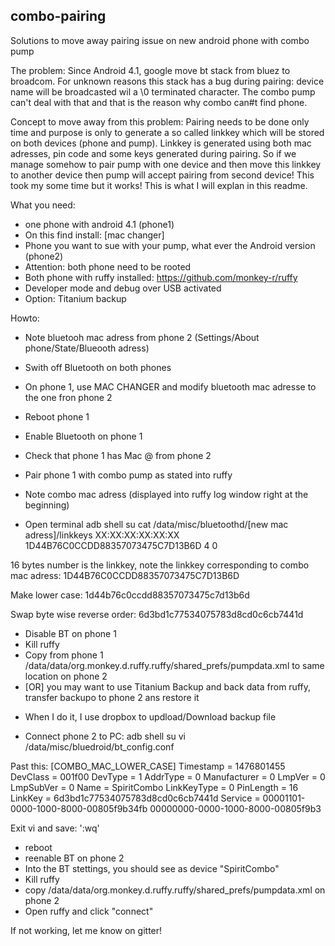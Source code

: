 ## combo-pairing
Solutions to move away pairing issue on new android phone with combo pump

The problem:
Since Android 4.1, google move bt stack from bluez to broadcom. For unknown reasons this stack has a bug during pairing: device name will be broadcasted wil a \0 terminated character. The combo pump can't deal with that and that is the reason why combo can#t find phone.

Concept to move away from this problem:
Pairing needs to be done only time and purpose is only to generate a so called linkkey which will be stored on both devices (phone and pump). Linkkey is generated using both mac adresses, pin code and some keys generated during pairing. So if we manage somehow to pair pump with one device and then move this linkkey to another device then pump will accept pairing from second device! This took my some time but it works! This is what I will explan in this readme.

What you need:
- one phone with android 4.1 (phone1)
- On this find install: [mac changer]
- Phone you want to sue with your pump, what ever the Android version (phone2)
- Attention: both phone need to be rooted
- Both phone with ruffy installed: https://github.com/monkey-r/ruffy
- Developer mode and debug over USB activated
- Option: Titanium backup


Howto:
- Note bluetooh mac adress from phone 2 (Settings/About phone/State/Blueooth adress)
- Swith off Bluetooth on both phones
- On phone 1, use MAC CHANGER and modify bluetooth mac adresse to the one fron phone 2
- Reboot phone 1

- Enable Bluetooth on phone 1
- Check that phone 1 has Mac @ from phone 2
- Pair phone 1 with combo pump as stated into ruffy
- Note combo mac adress (displayed into ruffy log window right at the beginning)
- Open terminal
adb shell
su
cat /data/misc/bluetoothd/[new mac adress]/linkkeys
XX:XX:XX:XX:XX:XX 1D44B76C0CCDD88357073475C7D13B6D 4 0

16 bytes number is the linkkey, note the linkkey corresponding to combo mac adress:
1D44B76C0CCDD88357073475C7D13B6D

Make lower case:
1d44b76c0ccdd88357073475c7d13b6d

Swap byte wise reverse order:
6d3bd1c77534075783d8cd0c6cb7441d

- Disable BT on phone 1
- Kill ruffy
- Copy from phone 1 /data/data/org.monkey.d.ruffy.ruffy/shared_prefs/pumpdata.xml to same location on phone 2
- [OR] you may want to use Titanium Backup and back data from ruffy, transfer backupo to phone 2 ans restore it
* When I do it, I use dropbox to updload/Download backup file

- Connect phone 2 to PC:
adb shell
su
vi /data/misc/bluedroid/bt_config.conf

Past this:
[COMBO_MAC_LOWER_CASE]
Timestamp = 1476801455
DevClass = 001f00
DevType = 1
AddrType = 0
Manufacturer = 0
LmpVer = 0
LmpSubVer = 0
Name = SpiritCombo
LinkKeyType = 0
PinLength = 16
LinkKey = 6d3bd1c77534075783d8cd0c6cb7441d
Service = 00001101-0000-1000-8000-00805f9b34fb 00000000-0000-1000-8000-00805f9b3

Exit vi and save: ':wq'

- reboot
- reenable BT on phone 2
- Into the BT stettings, you should see as device "SpiritCombo"
- Kill ruffy
- copy /data/data/org.monkey.d.ruffy.ruffy/shared_prefs/pumpdata.xml on phone 2 
- Open ruffy and click "connect"

If not working, let me know on gitter!
















